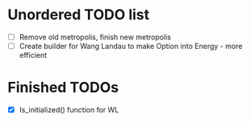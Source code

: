 # Unordered TODO list

- [ ] Remove old metropolis, finish new metropolis
- [ ] Create builder for Wang Landau to make Option<Energy> into Energy - more efficient

# Finished TODOs

- [x] Is_initialized() function for WL
